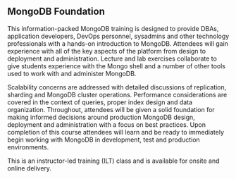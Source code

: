 
## MongoDB Foundation

This information-packed MongoDB training is designed to provide DBAs, application developers, DevOps personnel, sysadmins and other technology professionals with a hands-on introduction to MongoDB. Attendees will gain experience with all of the key aspects of the platform from design to deployment and administration. Lecture and lab exercises collaborate to give students experience with the Mongo shell and a number of other tools used to work with and administer MongoDB. 

Scalability concerns are addressed with detailed discussions of replication, sharding and MongoDB cluster operations. Performance considerations are covered in the context of queries, proper index design and data organization. Throughout, attendees will be given a solid foundation for making informed decisions around production MongoDB design, deployment and administration with a focus on best practices. Upon completion of this course attendees will learn and be ready to immediately begin working with MongoDB in development, test and production environments.

This is an instructor-led training (ILT) class and is available for onsite and online delivery.
